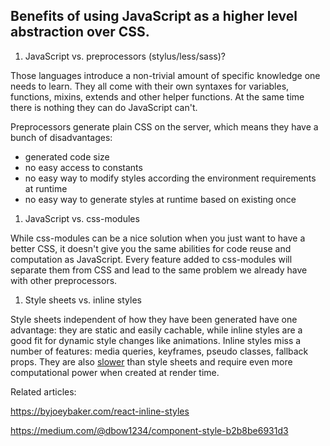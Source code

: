 ## Benefits of using JavaScript as a higher level abstraction over CSS.

1. JavaScript vs. preprocessors (stylus/less/sass)?

  Those languages introduce a non-trivial amount of specific knowledge one needs to learn. They all come with their own syntaxes for variables, functions, mixins, extends and other helper functions. At the same time there is nothing they can do JavaScript can't.

  Preprocessors generate plain CSS on the server, which means they have a bunch of disadvantages:

  - generated code size
  - no easy access to constants
  - no easy way to modify styles according the environment requirements at runtime
  - no easy way to generate styles at runtime based on existing once

1. JavaScript vs. css-modules

  While css-modules can be a nice solution when you just want to have a better CSS, it doesn't give you the same abilities for code reuse and computation as JavaScript. Every feature added to css-modules will separate them from CSS and lead to the same problem we already have with other preprocessors.

1. Style sheets vs. inline styles

  Style sheets independent of how they have been generated have one advantage: they are static and easily cachable, while inline styles are a good fit for dynamic style changes like animations. Inline styles miss a number of features: media queries, keyframes, pseudo classes, fallback props. They are also [slower](./performance.md) than style sheets and require even more computational power when created at render time. 
  
Related articles:

https://byjoeybaker.com/react-inline-styles

https://medium.com/@dbow1234/component-style-b2b8be6931d3

